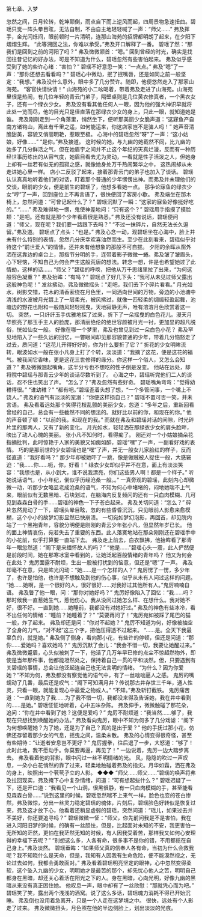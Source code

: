 第七章、入梦

忽然之间，日月轮转，乾坤颠倒，雨点自下而上逆风而起，四周景物急速扭曲。碧瑶只觉一阵头晕目眩，无法自制，不由自主地轻轻喊了一声：“师父……”  弗及挥手，金光闪烁间，眼前顿时一片清明，连那山海苑的招牌都明朗了起来，在夕阳下熠熠生辉。  “此等溯回之法，你难以承受。”弗及开口解释了一番。  碧瑶了然：“那我们是回到之前的河阳了吗？”  弗及微微颔首：“嗯。”  回到曾经的时光，确实是找回往昔记忆的好办法，可是不知道为什么，碧瑶忽然有些害怕起来。  弗及似乎感受到了她的些许心绪：“害怕？”  碧瑶不好意思一笑：“一点点。”  弗及“嗯”了一声：“那你还想去看看吗？”  碧瑶心中微动，抿了抿嘴唇，还是如同之前一般坚定：“我想。”  弗及没什么意外，眼中多了几分赞许。随即，他便悠然走入了那家山海苑。  “客官快请快请！”  山海苑的小二吆喝着，带着弗及走进了山海苑。山海苑里很是热闹，有几位年轻的青云门弟子，隔壁桌则是几位黄衣修真者，一个黑衣女子，还有一个绿衣少女。  弗及没有看其他任何人一眼，因为他的强大神识早就将此处一览而尽，他的目光只是径直落在那绿衣少女的身上，只此一眼，就知道她是谁。  弗及刚刚走到一个角落里，悄然坐下，便听那美丽少女脆声道：“这寐鱼产自南方诸钩山，离此有千里之遥，如何能运来，你这店家岂不是骗人吗！”  她声音清脆甜美，容貌又俏丽明艳，惹眼至极。  心海中的碧瑶忽然“呀”了一声：“这小姑娘，好像……”  “是你。”弗及接道。  这时候的她，与九幽的她截然不同，比九幽的她多了几分鲜活之气，但在她眉宇之间并不止这个年纪的天真烂漫，反而有一种历经世事历练出的从容气度，她眉目看去尤为灵动，一看就是性子活泼之人，但她身上却有一丝若有似无的孤寂之感，就像她身处万千热闹繁华之中， 这热闹却从未走进她心里一样。  店小二反驳了起来，接着那青云门的弟子也加入了谈话。  碧瑶认认真真地听着他们的对话，盯着那个普通的少年愣愣出神。而弗及并未理他们的交谈，眼前的少女，便是前生的碧瑶了，他想多看她一点。  那争论寐鱼的绿衣少女“哼”了一声，回到座位上不再言语了，很快便回了客房小歇。  弗及端坐在那木椅上，忽然问道：“可曾记起什么了？”  碧瑶沉默了一瞬：“这家的寐鱼好像挺好吃的。”  “……”  弗及难得地一愣，鬼使神差地问：“只有这个？”  碧瑶用手指摸了摸脸颊：“是吧。还有就是那个少年看着很是熟悉。”  弗及还没有说话，碧瑶便问道：“师父，现在呢？我们要一路跟下去吗？”  “不过一抹碎片，自然无法长久逗留。”弗及道。  碧瑶点了点头：“也是。”  弗及心念一动，观碧瑶坐在心海中，脸上并未有什么特别的表情，忽然几分庆幸欢喜油然而生。至少在此刻看来，碧瑶似乎对待这个“前世爱人”的情愫，还并未有他想象的那般不可自拔。  夕阳的余晖从窗外洒在这靠边的桌台上，那指节分明的手，连带着影子微微一蜷。弗及皱了皱眉头，心下轻恼，不知自己为何会产生这般荒唐的想法。转念一想，许是也希望她过了此情劫，这样的话……  “师父？”碧瑶的呼唤，把他从万千思绪里拉了出来，“为何这般容色凝重？”  弗及抬眸：“有吗？”  碧瑶点了好几下头：“我可从未见过师父露出这般神色呢！”  发丝拂动，弗及微微摇头：“走吧，我们去下个碎片看看。”  月光如水，树影交错，花木的清香萦绕在月色里，一同洒向世间的万物，旁边的小池塘中清浅的水波被月光镀上了一层柔光，被风拂过，就像一匹轻柔的绸缎轻盈起舞，池塘边的野花也附和一般随风轻轻摇曳，天地寂静无声，唯有溶溶月色欣赏着这一切。  突然，一只纤纤玉手优雅地探了过来，折下了一朵摇曳的白色花儿。漫天月华照亮了那玉手主人的脸庞，那清丽绝伦的绝世容颜被月光一衬，更加显的超凡脱俗，恍如仙女一般。  好像在哪一个梦里，弗及也曾见到过一朵白色小花？  弗及罕见地陷入了一些久远的回忆，一瞥眼间却见那容貌普通的少年，带着几分恼怒走了过去，质问道：“这花儿开得好好的，你为什么要折了它？”  折花的少女明眸流转，眼波如水一般在张小凡身上打了个转，淡淡道：“我摘了这花，便是这花的福气。被我闻它香味，更是这花三世修得的缘分。你这样一个俗人，又怎么会知道？”  弗及微微翘起嘴角，这半分亏也不想吃的性子倒是没变。  他站在远处，却将院中碧瑶与那青云少年的谈话尽数听到了。  心海之中，碧瑶听完他们二人的谈话，忍不住也笑出了声。  “怎么了？”弗及忽然有些好奇。  碧瑶嘴角弯弯：“觉得幼稚得很。”   “谁幼稚？”  “都有吧。”碧瑶歪着头想了想，“一个多管闲事，一个嘴上不饶人。”  弗及的语气有淡淡的宠溺：“你便这样损自己？”  碧瑶不置可否一笑，并未言语。  弗及看着远处那个笑得花枝乱颤的美丽少女，忽道：“多年之后，重新回看曾经的自己，总会有一些截然不同的想法的。就好比以前的你，和现在的你。”  他的声音顿了顿：“以前的我，和现在的我。”  而就在弗及和碧瑶对话的间隙，时光碎片里的那两人，又有了新的变化。  月光如水，轻轻洒在那绿衣少女的肩头脸畔，映出了动人心魄的美丽。  张小凡不知何时，看得痴了。  刚还对一个小姑娘摘朵花指摘批判，此时惊艳于人家的美貌又如痴如醉，碧瑶“嘿”了一声，一副看好戏的表情。  巧的是那前世的少女碧瑶也是“嘿”了声，并无一般女儿家脸红的样子，反而径直道：“我好看吗？” 
那少年却被她吓了一跳，像是做贼被人捉住一般，大感窘迫：“我……你……呃，你，好看！”  绿衣少女却似乎并不在意，面上有淡淡笑容：“我想也是，从小到大，谁不说我漂亮，你们这些男人啊！都是一个样子。”  听她说话语气，小小年纪，倒似乎历经沧桑一般。。”  一真旁观的碧瑶，此刻内心却微微一动，听那少女略显老成沧桑的语气，不知为何心中堵堵的，闷地她喘不上气来，眼前似有无数黑暗、石块划过，在脑海内反复频闪的还有一只血肉模糊、几可见到森森白骨的手……碧瑶的神色一下子苍白起来。  弗及关切问道：“怎么？”  碎片忽然晃动了一下，碧瑶头晕目眩，忽的有些昏昏沉沉，只见眼前人影愈来愈模糊，这个小小的故梦幻影显然已快崩溃。  一切宛如梦幻泡影，再回首，却见院内站了一个黑袍青年，容貌分明便是刚刚的青云少年张小凡，但显然年岁已长。  他的面上神情哀伤，宛若失去了重要的东西。此人落寞地站在那朵刚刚还在碧瑶手中的小花前，似乎打算要一直站下去。  弗及走上前去，白衣飘拂，他抬眸看了那青年一眼忽然道：“阁下是来缅怀故人的吗？”  “他是……”碧瑶心头一震，此人俨然便是前段时间，她在那寒冰室中看到的，让她泛起百般情绪的青年吗？  他又为何会在此处？  鬼厉面露不耐烦，生出一股被打扰到的恼意，但还是“嗯”了一声。  弗及却毫不在意，只是眸光闪动：“她……是一个怎样的人？”  鬼厉愣了一愣，多少年了，也许是怕他，也许是不想触及到他的伤心事，似乎从未有人问过这样的问题。  “她……她啊，是一个很好的人，很好很好……对我好过其他所有人。”鬼厉喃喃自语。  弗及瞥了他一眼，问：“那你对她好吗？”  鬼厉好像陷入了回忆：“我……吗？那时候我一直惹她生气，惹他伤心。我从没问过她怎么样、在想什么。我对她不好，很不好。一直到她……她睡前，我都没有对她好过。”  弗及的神色有些冰冷，看不出任何的情绪：“睡前？她睡着了？”  “莫要再问了！”鬼厉宛如被踩了尾巴的猫一般，炸了起来。  弗及却还是问：“你对不起她？”  鬼厉不知道为何，好像被抽空了全身的力气，“对不起”这三个字，把他压得透不过起来。  “……是。全天下我最辜负的，就是她。”  弗及侧了侧身，看向那小花，有些许的停顿，但还是问道：“那你……爱她吗？喜欢她吗？”  鬼厉沉默了会儿：“我会不惜一切，我要让她醒过来。”  弗及微微蹙眉，心头似被刺了一下，他活了几万年早已修的点尘不惊超然物外，即使是当年那件事，他都能坦然处之，保持着自己一贯的平和淡然。但，只要遇到有关碧瑶的事情，总会让他泛起连自己也无法言明的情绪。  “为什么？因为你爱她？”不知为何，弗及都没有察觉他的语气中，有了一丝咄咄逼人之感。  鬼厉的嘴蠕动了几番，最后还是叹气：“阁下可知满月井？传说那古井存世三千年，通人性灵，只看一眼，就能复现心中最爱之物或人。”  “不知。”弗及斩钉截铁。  鬼厉痛苦道：“一直到她为了我……为了我不惜一切，我都没来得及告诉她，我在井中看到的……是她。”  碧瑶怔怔地听着，心中五味杂陈。  弗及伸手，微微触碰了那花朵，追问：“你在井中看到了她？这便是爱吗？”  鬼厉不耐烦道：“我当然……够了，我现在只想找到唤醒她的办法。”  弗及看向鬼厉，眼中不知为何多了几分戏谑：“阁下为何想唤醒她？为了她，还是为了自己？真的是出于爱？”  他的手抚过那小花，仿佛还存留着那少女的气息，摇曳之间，温柔未散。  弗及的心情变得很奇怪，甚至有些期待：“让逝者安息岂不更好？”  鬼厉握拳，往后退了一步，大怒道：“够了！此时此地，我不愿动手。你莫要再逼，再见了！”  一边说着，鬼厉一边大踏步离去。  弗及看着他的背影，眼中闪过一丝不明情绪的光。  风，隐隐的吹过一声叹息，一朵小白花悄然的靠了过来，轻柔地触碰着弗及的指尖。月华如霜，洒在弗及的身上，映照出一个茕茕孑立的人影。  ◆◆◆  “师父……师父……”碧瑶的唤声将弗及拉回现实，弗及掩下心中复杂情绪，问道：“可有想起些什么？”  碧瑶迟疑了一下，还是开口道：“我看见一个山洞，很黑很静，有一只血肉模糊的手，甚至能看见森森白骨……”说到这里的时候，碧瑶忽然喘不上来气一样，脸色也变的苍白惨然，弗及微惊，分出一丝灵力稳定碧瑶的魂体，片刻后，碧瑶脸色好转似是恢复过来，弗及这才放下心，他看着还稍显虚弱的碧瑶，突然问道：“瑶儿，如果过去并不美好，你还要追寻吗？”  碧瑶微微一怔：“师父，你先前问我是不是害怕，我在进入河阳旧梦的时候，的确有一丝胆怯，但是，比起面对未知的不安，我更害怕一无所知的茫然，更怕在我茫然无知的时候，有人因我受着苦，那样我又如何心安理得的幸福下去呢？”  “别想这么多，人各有命，很多事不是你的错，不用都揽在自己身上。”弗及淡然。  碧瑶垂眸：“如果师父真的信奉人各有命，当初为什么会救我呢？我不知晓什么是天命，但是，我知有人因我有生命危险，便不能漠然视之，无论过去如何，我都会勇敢面对。”  弗及看着碧瑶明亮坚定的眼神，心中忽然变得柔软，这个坠入九幽的少女，明明她才是最苦的那个，却先忧心他人之苦，明明自己都身在黑暗，却还关心着活在阳光之下的人。身在黑暗，心向光明，好像九幽的黑暗从来没有真正困住她。  他叹息一声，眼中却有了一丝欣慰：“那就凭心而为吧。”  碧瑶笑了笑，露出两个浅浅的酒窝。说了这么多话，碧瑶魂力消耗不得已开始沉睡。  弗及倒也没用着急离开，只是一个人走在这梦境之中。  很快，远处有个人影走了过来。  弗及微微扭头，月色照在他的半边侧脸上，划出淡淡的光痕。
